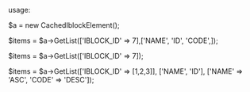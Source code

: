 
usage:

$a = new CachedIblockElement();


$items = $a->GetList(['IBLOCK_ID' => 7],['NAME', 'ID', 'CODE',]);

$items = $a->GetList(['IBLOCK_ID' => 7]);

$items = $a->GetList(['IBLOCK_ID' => [1,2,3]], ['NAME', 'ID'], ['NAME' => 'ASC', 'CODE' => 'DESC']);
 
